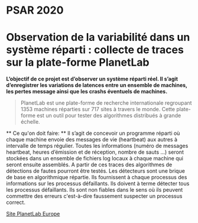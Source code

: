 # PSAR 2020
# Observation de la variabilité dans un système réparti : collecte de traces sur la plate-forme PlanetLab

**L’objectif de ce projet est d’observer un système réparti réel.
Il s’agit d’enregistrer les variations de latences entre un ensemble de machines, 
les pertes message ainsi que les crashs éventuels de machines.**

>PlanetLab est une plate-forme de recherche internationale regroupant 1353 machines 
>réparties sur 717 sites à travers le monde. Cette plate-forme est un outil pour tester 
>des algorithmes distribués à grande échelle.

** Ce qu'on doit faire: **
Il s’agit de concevoir un programme réparti où chaque machine envoie des messages de vie
(heartbeat) aux autres à intervalle de temps régulier. Toutes les informations (numéro de messages
heartbeat, heures d’émission et de réception, nombre de sauts …) seront stockées dans un ensemble
de fichiers log locaux à chaque machine qui seront ensuite assemblés.
A partir de ces traces des algorithmes de détections de fautes pourront être testés. Les détecteurs
sont une brique de base en algorithmique répartie. Ils fournissent à chaque processus des
informations sur les processus défaillants. Ils doivent à terme détecter tous les processus
défaillants. Ils sont non fiables dans le sens où ils peuvent commettre des erreurs c'est-à-dire
faussement suspecter un processus correct.

[Site PlanetLab Europe](https://www.planet-lab.eu/)
